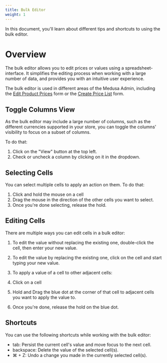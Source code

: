 ```yaml
---
title: Bulk Editor
weight: 1
---
```


In this document, you'll learn about different tips and shortcuts to using the bulk editor.

# Overview

The bulk editor allows you to edit prices or values using a spreadsheet-interface. It simplifies the editing process when working with a large number of data, and provides you with an intuitive user experience.

The bulk editor is used in different areas of the Medusa Admin, including the [Edit Product Prices](/user-guide/products/manage#edit-product-prices) form or the [Create Price List](https://docs.medusajs.com/user-guide/price-lists/manage#step-3-edit-prices) form.

## Toggle Columns View

As the bulk editor may include a large number of columns, such as the different currencies supported in your store, you can toggle the columns' visibility to focus on a subset of columns.

To do that:

1. Click on the "View" button at the top left.
2. Check or uncheck a column by clicking on it in the dropdown.

## Selecting Cells

You can select multiple cells to apply an action on them. To do that:

1. Click and hold the mouse on a cell
2. Drag the mouse in the direction of the other cells you want to select.
3. Once you're done selecting, release the hold.

## Editing Cells

There are multiple ways you can edit cells in a bulk editor:

1. To edit the value without replacing the existing one, double-click the cell, then enter your new value.

2. To edit the value by replacing the existing one, click on the cell and start typing your new value.

3. To apply a value of a cell to other adjacent cells:

4. Click on a cell

5. Hold and Drag the blue dot at the corner of that cell to adjacent cells you want to apply the value to.

6. Once you're done, release the hold on the blue dot.

## Shortcuts

You can use the following shortcuts while working with the bulk editor:

- <keyboard>tab</keyboard>: Persist the current cell's value and move focus to the next cell.
- backspace: Delete the value of the selected cell(s).
- ⌘ + Z: Undo a change you made in the currently selected cell(s).